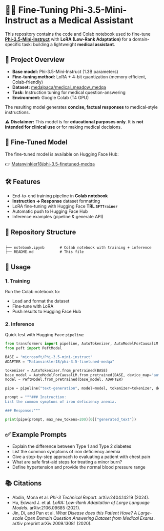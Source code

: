 # 🧑‍⚕️ Fine-Tuning Phi-3.5-Mini-Instruct as a Medical Assistant

This repository contains the code and Colab notebook used to fine-tune **[Phi-3.5-Mini-Instruct](https://huggingface.co/microsoft/Phi-3.5-mini-instruct)** with **LoRA (Low-Rank Adaptation)** for a domain-specific task: building a lightweight **medical assistant**.

## 📌 Project Overview
- **Base model:** Phi-3.5-Mini-Instruct (1.3B parameters)
- **Fine-tuning method:** LoRA + 4-bit quantization (memory efficient, Colab-friendly)
- **Dataset:** [medalpaca/medical_meadow_medqa](https://huggingface.co/datasets/medalpaca/medical_meadow_medqa)
- **Task:** Instruction tuning for medical question-answering
- **Environment:** Google Colab (T4 GPU)

The resulting model generates **concise, factual responses** to medical-style instructions.

⚠️ **Disclaimer:** This model is for **educational purposes only**. It is **not intended for clinical use** or for making medical decisions.

## 🚀 Fine-Tuned Model
The fine-tuned model is available on Hugging Face Hub:  

👉 [Matanvinkler18/phi-3.5-finetuned-medqa](https://huggingface.co/Matanvinkler18/phi-3.5-finetuned-medqa)

## 🛠️ Features
- End-to-end training pipeline in **Colab notebook**
- **Instruction → Response** dataset formatting
- LoRA fine-tuning with Hugging Face **TRL `SFTTrainer`**
- Automatic push to Hugging Face Hub
- Inference examples (pipeline & generate API)

## 📂 Repository Structure
```

├── notebook.ipynb       # Colab notebook with training + inference
├── README.md            # This file

```

## 📜 Usage

### 1. Training
Run the Colab notebook to:
- Load and format the dataset
- Fine-tune with LoRA
- Push results to Hugging Face Hub

### 2. Inference
Quick test with Hugging Face `pipeline`:

```python
from transformers import pipeline, AutoTokenizer, AutoModelForCausalLM
from peft import PeftModel

BASE = "microsoft/Phi-3.5-mini-instruct"
ADAPTER = "Matanvinkler18/phi-3.5-finetuned-medqa"

tokenizer = AutoTokenizer.from_pretrained(BASE)
base_model = AutoModelForCausalLM.from_pretrained(BASE, device_map="auto", load_in_4bit=True)
model = PeftModel.from_pretrained(base_model, ADAPTER)

pipe = pipeline("text-generation", model=model, tokenizer=tokenizer, device_map="auto")

prompt = """### Instruction:
List the common symptoms of iron deficiency anemia.

### Response:"""

print(pipe(prompt, max_new_tokens=200)[0]["generated_text"])
```

## ✅ Example Prompts

* Explain the difference between Type 1 and Type 2 diabetes
* List the common symptoms of iron deficiency anemia
* Give a step-by-step approach to evaluating a patient with chest pain
* What are safe first-aid steps for treating a minor burn?
* Define hypertension and provide the normal blood pressure range

## 📚 Citations

* Abdin, Mona et al. *Phi-3 Technical Report*. arXiv:2404.14219 (2024).
* Hu, Edward J. et al. *LoRA: Low-Rank Adaptation of Large Language Models*. arXiv:2106.09685 (2021).
* Jin, Di, and Pan et al. *What Disease does this Patient Have? A Large-scale Open Domain Question Answering Dataset from Medical Exams*. arXiv preprint arXiv:2009.13081 (2020).
